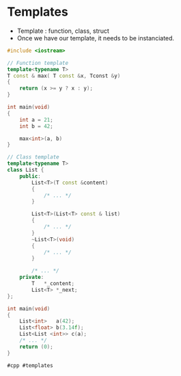 # Templates

* Template : function, class, struct
* Once we have our template, it needs to be instanciated.

```cpp
#include <iostream>

// Function template
template<typename T>
T const & max( T const &x, Tconst &y)
{
	return (x >= y ? x : y);
}

int	main(void)
{
	int	a = 21;
	int	b = 42;

	max<int>(a, b)
}

// Class template
template<typename T>
class List {
	public:
		List<T>(T const &content)
		{
			/* ... */
		}

		List<T>(List<T> const & list)
		{
			/* ... */
		}
		~List<T>(void)
		{
			/* ... */
		}

		/* ... */
	private:
		T	*_content;
		List<T>	*_next;
};

int	main(void)
{
	List<int>	a(42);
	List<float>	b(3.14f);
	List<List <int>> c(a);
	/* ... */
	return (0);
}
```
    #cpp #templates

